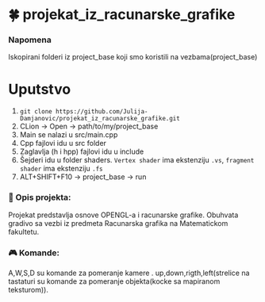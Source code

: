 # :four_leaf_clover: projekat_iz_racunarske_grafike

### Napomena 
Iskopirani folderi iz project_base koji smo koristili na vezbama(project_base)

# Uputstvo
1. `git clone https://github.com/Julija-Damjanovic/projekat_iz_racunarske_grafike.git`
2. CLion -> Open -> path/to/my/project_base
3. Main se nalazi u src/main.cpp
4. Cpp fajlovi idu u src folder
5. Zaglavlja (h i hpp) fajlovi idu u include
6. Šejderi idu u folder shaders. `Vertex shader` ima ekstenziju `.vs`, `fragment shader` ima ekstenziju `.fs`
7. ALT+SHIFT+F10 -> project_base -> run

### :memo: Opis projekta: 
Projekat predstavlja osnove OPENGL-a i racunarske grafike. Obuhvata gradivo sa vezbi iz predmeta Racunarska grafika na Matematickom fakultetu. 


### :video_game: Komande:
A,W,S,D su komande za pomeranje kamere .
up,down,rigth,left(strelice na tastaturi su komande za pomeranje objekta(kocke sa mapiranom teksturom)).



